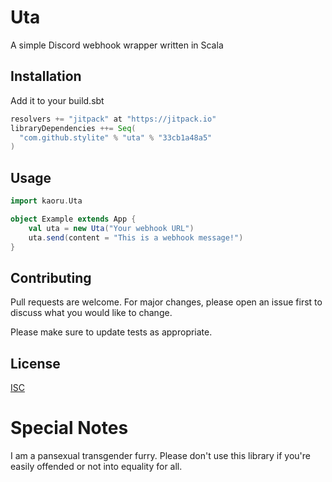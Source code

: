 # Uta
A simple Discord webhook wrapper written in Scala

## Installation
Add it to your build.sbt

```scala
resolvers += "jitpack" at "https://jitpack.io"
libraryDependencies ++= Seq(
  "com.github.stylite" % "uta" % "33cb1a48a5"
)
```

## Usage
```scala
import kaoru.Uta

object Example extends App {
    val uta = new Uta("Your webhook URL")
    uta.send(content = "This is a webhook message!")
}
```

## Contributing
Pull requests are welcome. For major changes, please open an issue first to discuss what you would like to change.

Please make sure to update tests as appropriate.

## License
[ISC](https://choosealicense.com/licenses/isc/)


# Special Notes
I am a pansexual transgender furry. Please don't use this library if you're easily offended or not into equality for all.
